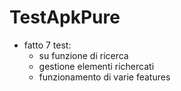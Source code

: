 # TestApkPure
- fatto 7 test:
    - su funzione di ricerca
    - gestione elementi richercati
    - funzionamento di varie features